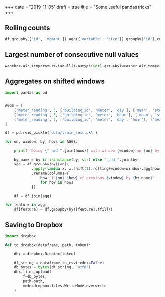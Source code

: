 +++
date = "2019-11-05"
draft = true
title = "Some useful pandas tricks"
+++

## Rolling counts

```python
df.groupby(['id', 'moment']).agg({'variable': 'size'}).groupby('id').cumsum()
```

## Largest number of consecutive null values

```python
weather.air_temperature.isnull().astype(int).groupby(weather.air_temperature.notnull().astype(int).cumsum()).sum().max()
```

## Aggregates on shifted windows

```python
import pandas as pd


AGGS = [
    ('meter_reading', 5, ['building_id', 'meter', 'day'], ['mean', 'std']),
    ('meter_reading', 5, ['building_id', 'meter', 'hour'], ['mean', 'std']),
    ('meter_reading', 5, ['building_id', 'meter', 'day', 'hour'], ['mean', 'std']),
]

df = pd.read_pickle('data/train_test.pkl')

for on, window, by, hows in AGGS:

    print(f'Doing {" and ".join(hows)} with window {window} on {on} by {" and ".join(by)}')

    by_name = by if isinstance(by, str) else "_and_".join(by)
    agg = df.groupby(by)[on]\
            .apply(lambda x: x.shift(1).rolling(window=window).agg(hows))\
            .rename(columns={
                how: f'{on}_{how}_of_previous_{window}_by_{by_name}'
                for how in hows
            })

    df = df.join(agg)

for feature in agg:
    df[feature] = df.groupby(by)[feature].ffill()
```

## Saving to Dropbox

```python
import dropbox

def to_dropbox(dataframe, path, token):

    dbx = dropbox.Dropbox(token)

    df_string = dataframe.to_csv(index=False)
    db_bytes = bytes(df_string, 'utf8')
    dbx.files_upload(
        f=db_bytes,
        path=path,
        mode=dropbox.files.WriteMode.overwrite
    )
```
